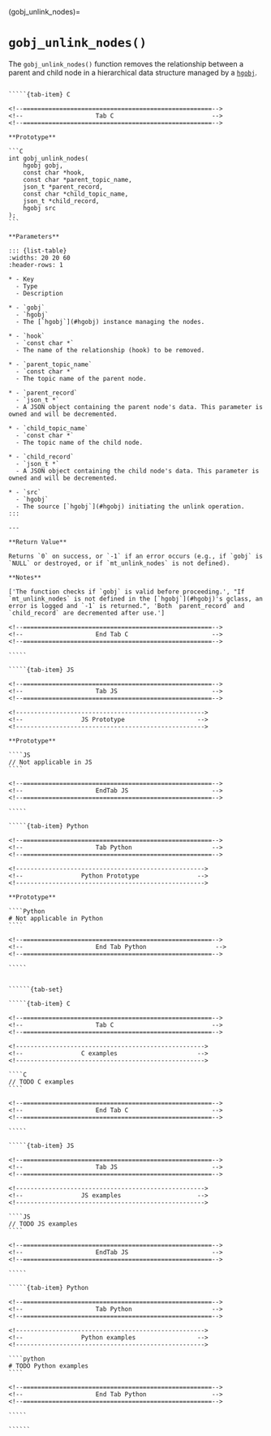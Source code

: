 <!-- ============================================================== -->
(gobj_unlink_nodes)=
# `gobj_unlink_nodes()`
<!-- ============================================================== -->

The `gobj_unlink_nodes()` function removes the relationship between a parent and child node in a hierarchical data structure managed by a [`hgobj`](#hgobj).

<!------------------------------------------------------------>
<!--                    Prototypes                          -->
<!------------------------------------------------------------>

``````{tab-set}

`````{tab-item} C

<!--====================================================-->
<!--                    Tab C                           -->
<!--====================================================-->

**Prototype**

```C
int gobj_unlink_nodes(
    hgobj gobj,
    const char *hook,
    const char *parent_topic_name,
    json_t *parent_record,
    const char *child_topic_name,
    json_t *child_record,
    hgobj src
);
```

**Parameters**

::: {list-table}
:widths: 20 20 60
:header-rows: 1

* - Key
  - Type
  - Description

* - `gobj`
  - `hgobj`
  - The [`hgobj`](#hgobj) instance managing the nodes.

* - `hook`
  - `const char *`
  - The name of the relationship (hook) to be removed.

* - `parent_topic_name`
  - `const char *`
  - The topic name of the parent node.

* - `parent_record`
  - `json_t *`
  - A JSON object containing the parent node's data. This parameter is owned and will be decremented.

* - `child_topic_name`
  - `const char *`
  - The topic name of the child node.

* - `child_record`
  - `json_t *`
  - A JSON object containing the child node's data. This parameter is owned and will be decremented.

* - `src`
  - `hgobj`
  - The source [`hgobj`](#hgobj) initiating the unlink operation.
:::

---

**Return Value**

Returns `0` on success, or `-1` if an error occurs (e.g., if `gobj` is `NULL` or destroyed, or if `mt_unlink_nodes` is not defined).

**Notes**

['The function checks if `gobj` is valid before proceeding.', "If `mt_unlink_nodes` is not defined in the [`hgobj`](#hgobj)'s gclass, an error is logged and `-1` is returned.", 'Both `parent_record` and `child_record` are decremented after use.']

<!--====================================================-->
<!--                    End Tab C                       -->
<!--====================================================-->

`````

`````{tab-item} JS

<!--====================================================-->
<!--                    Tab JS                          -->
<!--====================================================-->

<!---------------------------------------------------->
<!--                JS Prototype                    -->
<!---------------------------------------------------->

**Prototype**

````JS
// Not applicable in JS
````

<!--====================================================-->
<!--                    EndTab JS                       -->
<!--====================================================-->

`````

`````{tab-item} Python

<!--====================================================-->
<!--                    Tab Python                      -->
<!--====================================================-->

<!---------------------------------------------------->
<!--                Python Prototype                -->
<!---------------------------------------------------->

**Prototype**

````Python
# Not applicable in Python
````

<!--====================================================-->
<!--                    End Tab Python                   -->
<!--====================================================-->

`````

``````

<!------------------------------------------------------------>
<!--                    Examples                            -->
<!------------------------------------------------------------>

```````{dropdown} Examples

``````{tab-set}

`````{tab-item} C

<!--====================================================-->
<!--                    Tab C                           -->
<!--====================================================-->

<!---------------------------------------------------->
<!--                C examples                      -->
<!---------------------------------------------------->

````C
// TODO C examples
````

<!--====================================================-->
<!--                    End Tab C                       -->
<!--====================================================-->

`````

`````{tab-item} JS

<!--====================================================-->
<!--                    Tab JS                          -->
<!--====================================================-->

<!---------------------------------------------------->
<!--                JS examples                     -->
<!---------------------------------------------------->

````JS
// TODO JS examples
````

<!--====================================================-->
<!--                    EndTab JS                       -->
<!--====================================================-->

`````

`````{tab-item} Python

<!--====================================================-->
<!--                    Tab Python                      -->
<!--====================================================-->

<!---------------------------------------------------->
<!--                Python examples                 -->
<!---------------------------------------------------->

````python
# TODO Python examples
````

<!--====================================================-->
<!--                    End Tab Python                  -->
<!--====================================================-->

`````

``````

```````

